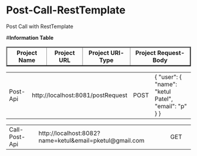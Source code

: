 # Post-Call-RestTemplate
Post Call with RestTemplate

#<b>Information Table</b><br/>
<table border="2" style="border-collapse: collapse;">
        <tr>
          <th>Project Name</th>
          <th>Project URL</th>
          <th>Project URl-Type</th>
          <th>Project Request-Body</th>
        </tr>
</table>

<table>
        <tr>
          <td>Post-Api</td>
          <td>http://localhost:8081/postRequest</td>
          <td>POST</td>
          <td>
            {
              "user": {
                "name": "ketul Patel",
                "email": "p"
              }
            }
          </td>
        </tr>
 </table>
 <table>
        <tr>
          <td>Call-Post-Api</td>
          <td>http://localhost:8082?name=ketul&email=pketul@gmail.com</td>
          <td>GET</td>
          <td></td>
        </tr>
 </table>
